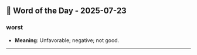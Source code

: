 ## 📅 Word of the Day - 2025-07-23

### **worst**
- **Meaning**: Unfavorable; negative; not good.

---
